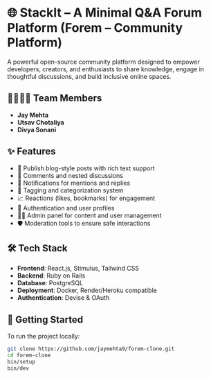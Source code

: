 
# 🌐 StackIt – A Minimal Q&A Forum Platform (Forem – Community Platform)

A powerful open-source community platform designed to empower developers, creators, and enthusiasts to share knowledge, engage in thoughtful discussions, and build inclusive online spaces.

## 👨‍👩‍👧‍👦 Team Members

- **Jay Mehta**
- **Utsav Chotaliya**
- **Divya Sonani**


## ✨ Features

- 📝 Publish blog-style posts with rich text support
- 💬 Comments and nested discussions
- 🔔 Notifications for mentions and replies
- 🧵 Tagging and categorization system
- 📈 Reactions (likes, bookmarks) for engagement
- 🔐 Authentication and user profiles
- 🧑‍💻 Admin panel for content and user management
- 🛡️ Moderation tools to ensure safe interactions

## 🛠️ Tech Stack

- **Frontend**: React.js, Stimulus, Tailwind CSS
- **Backend**: Ruby on Rails
- **Database**: PostgreSQL
- **Deployment**: Docker, Render/Heroku compatible
- **Authentication**: Devise & OAuth

## 🚀 Getting Started

To run the project locally:

```bash
git clone https://github.com/jaymehta9/forem-clone.git
cd forem-clone
bin/setup
bin/dev
